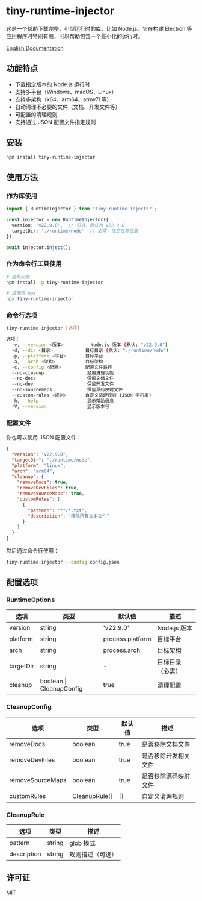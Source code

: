 # tiny-runtime-injector

这是一个帮助下载完整、小型运行时的库，比如 Node.js。它在构建 Electron 等应用程序时特别有用，可以帮助包含一个最小化的运行时。

[English Documentation](README.md)

## 功能特点

- 下载指定版本的 Node.js 运行时
- 支持多平台（Windows、macOS、Linux）
- 支持多架构（x64、arm64、armv7l 等）
- 自动清理不必要的文件（文档、开发文件等）
- 可配置的清理规则
- 支持通过 JSON 配置文件指定规则

## 安装

```bash
npm install tiny-runtime-injector
```

## 使用方法

### 作为库使用

```typescript
import { RuntimeInjector } from 'tiny-runtime-injector';

const injector = new RuntimeInjector({
  version: 'v22.9.0',  // 可选，默认为 v22.9.0
  targetDir: './runtime/node'  // 必需，指定目标目录
});

await injector.inject();
```

### 作为命令行工具使用

```bash
# 全局安装
npm install -g tiny-runtime-injector

# 或使用 npx
npx tiny-runtime-injector
```

### 命令行选项

```bash
tiny-runtime-injector [选项]

选项：
  -v, --version <版本>          Node.js 版本 (默认: "v22.9.0")
  -d, --dir <目录>            目标目录 (默认: "./runtime/node")
  -p, --platform <平台>       目标平台
  -a, --arch <架构>           目标架构
  -c, --config <配置>         配置文件路径
  --no-cleanup                禁用清理功能
  --no-docs                   保留文档文件
  --no-dev                    保留开发文件
  --no-sourcemaps             保留源码映射文件
  --custom-rules <规则>       自定义清理规则 (JSON 字符串)
  -h, --help                  显示帮助信息
  -V, --version               显示版本号
```

### 配置文件

你也可以使用 JSON 配置文件：

```json
{
  "version": "v22.9.0",
  "targetDir": "./runtime/node",
  "platform": "linux",
  "arch": "arm64",
  "cleanup": {
    "removeDocs": true,
    "removeDevFiles": true,
    "removeSourceMaps": true,
    "customRules": [
      {
        "pattern": "**/*.txt",
        "description": "移除所有文本文件"
      }
    ]
  }
}
```

然后通过命令行使用：

```bash
tiny-runtime-injector --config config.json
```

## 配置选项

### RuntimeOptions

| 选项      | 类型                     | 默认值           | 描述             |
| --------- | ------------------------ | ---------------- | ---------------- |
| version   | string                   | 'v22.9.0'        | Node.js 版本     |
| platform  | string                   | process.platform | 目标平台         |
| arch      | string                   | process.arch     | 目标架构         |
| targetDir | string                   | -                | 目标目录（必需） |
| cleanup   | boolean \| CleanupConfig | true             | 清理配置         |

### CleanupConfig

| 选项             | 类型          | 默认值 | 描述                 |
| ---------------- | ------------- | ------ | -------------------- |
| removeDocs       | boolean       | true   | 是否移除文档文件     |
| removeDevFiles   | boolean       | true   | 是否移除开发相关文件 |
| removeSourceMaps | boolean       | true   | 是否移除源码映射文件 |
| customRules      | CleanupRule[] | []     | 自定义清理规则       |

### CleanupRule

| 选项        | 类型   | 描述             |
| ----------- | ------ | ---------------- |
| pattern     | string | glob 模式        |
| description | string | 规则描述（可选） |

## 许可证

MIT 
